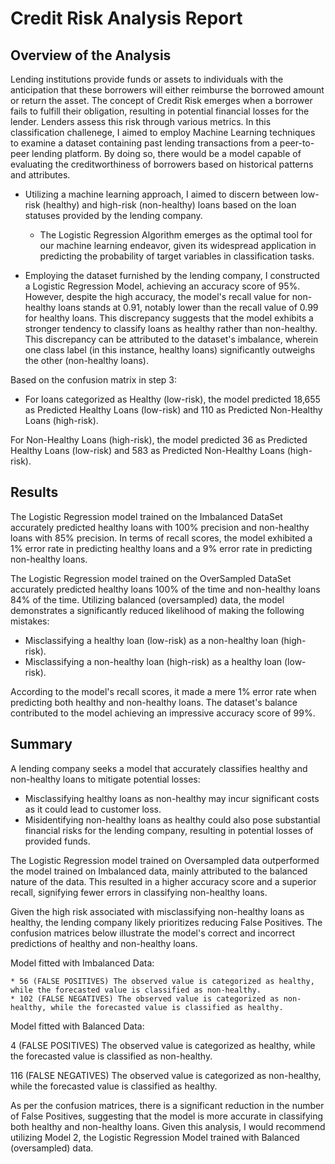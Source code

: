 # Credit Risk Analysis Report


## Overview of the Analysis

Lending institutions provide funds or assets to individuals with the anticipation that these borrowers will either reimburse the borrowed amount or return the asset. The concept of Credit Risk emerges when a borrower fails to fulfill their obligation, resulting in potential financial losses for the lender. Lenders assess this risk through various metrics. In this classification challenege, I aimed to employ Machine Learning techniques to examine a dataset containing past lending transactions from a peer-to-peer lending platform. By doing so, there would be a model capable of evaluating the creditworthiness of borrowers based on historical patterns and attributes.

* Utilizing a machine learning approach, I aimed to discern between low-risk (healthy) and high-risk (non-healthy) loans based on the loan statuses provided by the lending company.

  * The Logistic Regression Algorithm emerges as the optimal tool for our machine learning endeavor, given its widespread application in predicting the probability of target variables in classification tasks.

* Employing the dataset furnished by the lending company, I constructed a Logistic Regression Model, achieving an accuracy score of 95%. However, despite the high accuracy, the model's recall value for non-healthy loans stands at 0.91, notably lower than the recall value of 0.99 for healthy loans. This discrepancy suggests that the model exhibits a stronger tendency to classify loans as healthy rather than non-healthy. This discrepancy can be attributed to the dataset's imbalance, wherein one class label (in this instance, healthy loans) significantly outweighs the other (non-healthy loans).

Based on the confusion matrix in step 3:

* For loans categorized as Healthy (low-risk), the model predicted 18,655 as Predicted Healthy Loans (low-risk) and 110 as Predicted Non-Healthy Loans (high-risk).

For Non-Healthy Loans (high-risk), the model predicted 36 as Predicted Healthy Loans (low-risk) and 583 as Predicted Non-Healthy Loans (high-risk).



## Results

The Logistic Regression model trained on the Imbalanced DataSet accurately predicted healthy loans with 100% precision and non-healthy loans with 85% precision. In terms of recall scores, the model exhibited a 1% error rate in predicting healthy loans and a 9% error rate in predicting non-healthy loans.

The Logistic Regression model trained on the OverSampled DataSet accurately predicted healthy loans 100% of the time and non-healthy loans 84% of the time. Utilizing balanced (oversampled) data, the model demonstrates a significantly reduced likelihood of making the following mistakes:

* Misclassifying a healthy loan (low-risk) as a non-healthy loan (high-risk).
* Misclassifying a non-healthy loan (high-risk) as a healthy loan (low-risk).

According to the model's recall scores, it made a mere 1% error rate when predicting both healthy and non-healthy loans. The dataset's balance contributed to the model achieving an impressive accuracy score of 99%.

## Summary

A lending company seeks a model that accurately classifies healthy and non-healthy loans to mitigate potential losses:

* Misclassifying healthy loans as non-healthy may incur significant costs as it could lead to customer loss.
* Misidentifying non-healthy loans as healthy could also pose substantial financial risks for the lending company, resulting in potential losses of provided funds.

The Logistic Regression model trained on Oversampled data outperformed the model trained on Imbalanced data, mainly attributed to the balanced nature of the data. This resulted in a higher accuracy score and a superior recall, signifying fewer errors in classifying non-healthy loans.

Given the high risk associated with misclassifying non-healthy loans as healthy, the lending company likely prioritizes reducing False Positives. The confusion matrices below illustrate the model's correct and incorrect predictions of healthy and non-healthy loans.

Model fitted with Imbalanced Data:

    * 56 (FALSE POSITIVES) The observed value is categorized as healthy, while the forecasted value is classified as non-healthy.
    * 102 (FALSE NEGATIVES) The observed value is categorized as non-healthy, while the forecasted value is classified as healthy.


Model fitted with Balanced Data:

4 (FALSE POSITIVES) The observed value is categorized as healthy, while the forecasted value is classified as non-healthy.

116 (FALSE NEGATIVES) The observed value is categorized as non-healthy, while the forecasted value is classified as healthy.

As per the confusion matrices, there is a significant reduction in the number of False Positives, suggesting that the model is more accurate in classifying both healthy and non-healthy loans. Given this analysis, I would recommend utilizing Model 2, the Logistic Regression Model trained with Balanced (oversampled) data.